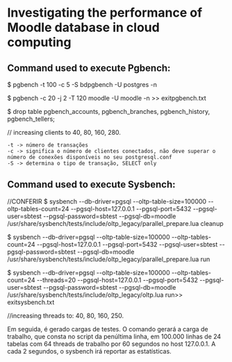 # Investigating the performance of Moodle database in cloud computing

## Command used to execute Pgbench:

$ pgbench -t 100 -c 5 -S bdpgbench -U postgres -n 

$ pgbench -c 20 -j 2 -T 120 moodle -U moodle -n >> exitpgbench.txt

$ drop table pgbench_accounts, pgbench_branches, pgbench_history, pgbench_tellers;

// increasing clients to 40, 80, 160, 280.

    -t -> número de transações
    -c -> significa o número de clientes conectados, não deve superar o número de conexões disponíveis no seu postgresql.conf
    -S -> determina o tipo de transação, SELECT only


## Command used to execute Sysbench:

//CONFERIR $ sysbench --db-driver=pgsql --oltp-table-size=100000 --oltp-tables-count=24 --pgsql-host=127.0.0.1 --pgsql-port=5432 --pgsql-user=sbtest --pgsql-password=sbtest --pgsql-db=moodle /usr/share/sysbench/tests/include/oltp_legacy/parallel_prepare.lua cleanup

$ sysbench --db-driver=pgsql --oltp-table-size=100000 --oltp-tables-count=24 --pgsql-host=127.0.0.1 --pgsql-port=5432 --pgsql-user=sbtest --pgsql-password=sbtest --pgsql-db=moodle /usr/share/sysbench/tests/include/oltp_legacy/parallel_prepare.lua run

$ sysbench --db-driver=pgsql --oltp-table-size=100000 --oltp-tables-count=24 --threads=20 --pgsql-host=127.0.0.1 --pgsql-port=5432 --pgsql-user=sbtest --pgsql-password=sbtest --pgsql-db=moodle /usr/share/sysbench/tests/include/oltp_legacy/oltp.lua run>> exitsysbench.txt 

//increasing threads to: 40, 80, 160, 250.

Em seguida, é gerado cargas de testes. O comando gerará a carga de trabalho, que consta no script da penúltima linha, em 100.000 linhas de 24 tabelas com 64 threads de trabalho por 60 segundos no host 127.0.0.1. A cada 2 segundos, o sysbench irá reportar as estatísticas.
